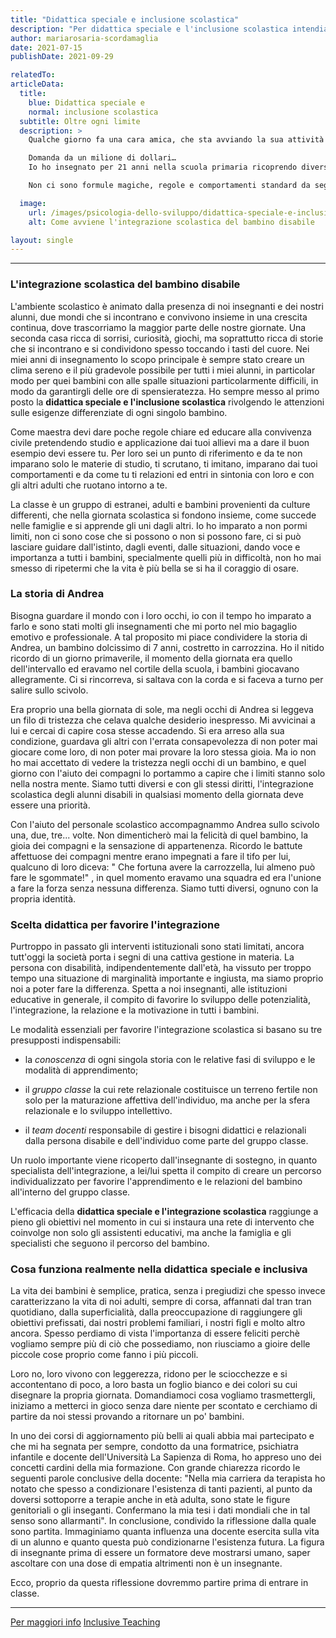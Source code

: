 ```yaml
---
title: "Didattica speciale e inclusione scolastica"
description: "Per didattica speciale e l'inclusione scolastica intendiamo tutte le attenzioni verso le esigenze differenziate di ogni singolo bambino "
author: mariarosaria-scordamaglia
date: 2021-07-15
publishDate: 2021-09-29

relatedTo:
articleData:
  title:
    blue: Didattica speciale e 
    normal: inclusione scolastica
  subtitle: Oltre ogni limite
  description: >
    Qualche giorno fa una cara amica, che sta avviando la sua attività imprenditoriale, mi ha chiesto: "Cosa hai appreso in tanti anni di lavoro?"

    Domanda da un milione di dollari…
    Io ho insegnato per 21 anni nella scuola primaria ricoprendo diversi incarichi ed è per me difficile dispensare consigli generalizzati, perché il mio insegnamento, il mio modo di pormi e di stare con gli altri è il frutto della mia storia personale e delle mie esperienze sul campo.

    Non ci sono formule magiche, regole e comportamenti standard da seguire, io posso riportare solo la mia esperienza e come vivo io la scuola, i colleghi, i bambini.

  image:
    url: /images/psicologia-dello-sviluppo/didattica-speciale-e-inclusione-scolastica.svg
    alt: Come avviene l'integrazione scolastica del bambino disabile

layout: single
---
```


---

### L'integrazione scolastica del bambino disabile

L'ambiente scolastico è animato dalla presenza di noi insegnanti e dei nostri alunni, due mondi che si incontrano e convivono insieme in una crescita continua, dove trascorriamo la maggior parte delle nostre giornate.
Una seconda casa ricca di sorrisi, curiosità, giochi, ma soprattutto ricca di storie che si incontrano e si condividono spesso toccando i tasti del cuore.
Nei miei anni di insegnamento lo scopo principale è sempre stato creare un clima sereno e il più gradevole possibile per tutti i miei alunni, in particolar modo per quei bambini con alle spalle situazioni particolarmente difficili, in modo da garantirgli delle ore di spensieratezza.
Ho sempre messo al primo posto la **didattica speciale e l'inclusione scolastica** rivolgendo le attenzioni sulle esigenze differenziate di ogni singolo bambino.

Come maestra devi dare poche regole chiare ed educare alla convivenza civile pretendendo studio e applicazione dai tuoi allievi ma a dare il buon esempio devi essere tu. Per loro sei un punto di riferimento e da te non imparano solo le materie di studio, ti scrutano, ti imitano, imparano dai tuoi comportamenti e da come tu ti relazioni ed entri in sintonia con loro e con gli altri adulti che ruotano intorno a te.

La classe è un gruppo di estranei, adulti e bambini provenienti da culture differenti, che nella giornata scolastica si fondono insieme, come succede nelle famiglie e si apprende gli uni dagli altri.
Io ho imparato a non pormi limiti, non ci sono cose che si possono o non si possono fare, ci si può lasciare guidare dall'istinto, dagli eventi, dalle situazioni,  dando voce e importanza a tutti i bambini, specialmente quelli più in difficoltà, non ho mai smesso di ripetermi che la vita è più bella se si ha il coraggio di osare.

### La storia di Andrea

Bisogna guardare il mondo con i loro occhi, io con il tempo ho imparato a farlo e sono stati molti gli insegnamenti che mi porto nel mio bagaglio emotivo e professionale. A tal proposito mi piace condividere la storia di Andrea, un bambino dolcissimo di 7 anni, costretto in carrozzina. Ho il nitido ricordo di un giorno primaverile, il momento della giornata era quello dell'intervallo ed eravamo nel cortile della scuola, i bambini giocavano allegramente. Ci si rincorreva, si saltava con la corda e si faceva a turno per salire sullo scivolo.

Era proprio una bella giornata di sole, ma negli occhi di Andrea si leggeva un filo di tristezza che celava qualche desiderio inespresso. Mi avvicinai a lui e cercai di capire cosa stesse accadendo. Si era arreso alla sua condizione, guardava gli altri con l'errata consapevolezza di non poter mai giocare come loro, di non poter mai provare la loro stessa gioia. Ma io non ho mai accettato di vedere la tristezza negli occhi di un bambino, e quel giorno con l'aiuto dei compagni lo portammo a capire che i limiti stanno solo nella nostra mente. Siamo tutti diversi e con gli stessi diritti, l'integrazione scolastica degli alunni disabili in qualsiasi momento della giornata deve essere una priorità.

Con l'aiuto del personale scolastico accompagnammo Andrea sullo scivolo una, due, tre... volte. Non dimenticherò mai la felicità di quel bambino, la gioia dei compagni e la sensazione di appartenenza. Ricordo le battute affettuose dei compagni mentre erano impegnati a fare il tifo per lui, qualcuno di loro diceva: " Che fortuna avere la carrozzella, lui almeno può fare le sgommate!" , in quel momento eravamo una squadra ed era l'unione a fare la forza senza nessuna differenza. Siamo tutti diversi, ognuno con la propria identità.

### Scelta didattica per favorire l'integrazione

Purtroppo in passato gli interventi istituzionali sono stati limitati, ancora tutt'oggi la società porta i segni di una cattiva gestione in materia. La persona con disabilità, indipendentemente dall'età, ha vissuto per troppo tempo una situazione di marginalità importante e ingiusta, ma siamo proprio noi a poter fare la differenza. Spetta a noi insegnanti, alle istituzioni educative in generale, il compito di favorire lo sviluppo delle potenzialità, l'integrazione, la relazione e la motivazione in tutti i bambini.

Le modalità essenziali per favorire l'integrazione scolastica si basano su tre presupposti indispensabili:

- la *conoscenza* di ogni singola storia con le relative fasi di sviluppo e le modalità di apprendimento;

- il *gruppo classe* la cui rete relazionale costituisce un terreno fertile non solo per la maturazione affettiva dell'individuo, ma anche per la sfera relazionale e lo sviluppo intellettivo.

- il *team docenti* responsabile di gestire i bisogni didattici e relazionali dalla persona disabile e dell'individuo come parte del gruppo classe.

Un ruolo importante viene ricoperto dall'insegnante di sostegno, in quanto specialista dell'integrazione, a lei/lui spetta il compito di creare un percorso individualizzato per favorire l'apprendimento e le relazioni del bambino all'interno del gruppo classe.

L'efficacia della **didattica speciale e l'integrazione scolastica** raggiunge a pieno gli obiettivi nel momento in cui si instaura una rete di intervento che coinvolge non solo gli assistenti educativi, ma anche la famiglia e gli specialisti che seguono il percorso del bambino.

### Cosa funziona realmente nella didattica speciale e inclusiva

La vita dei bambini è semplice, pratica, senza i pregiudizi che spesso invece caratterizzano la vita di noi adulti, sempre di corsa, affannati dal tran tran quotidiano, dalla superficialità, dalla preoccupazione di raggiungere gli obiettivi prefissati, dai nostri problemi familiari, i nostri figli e molto altro ancora.
Spesso perdiamo di vista l'importanza di essere feliciti perchè vogliamo sempre più di ciò che possediamo, non riusciamo a gioire delle piccole cose proprio come fanno i più piccoli.

Loro no, loro vivono con leggerezza, ridono per le sciocchezze e si accontentano di poco, a loro basta un foglio bianco e dei colori su cui disegnare la propria giornata.
Domandiamoci cosa vogliamo trasmettergli, iniziamo a metterci in gioco senza dare niente per scontato e cerchiamo di partire da noi stessi provando a ritornare un po' bambini.

In uno dei corsi di aggiornamento più belli ai quali abbia mai partecipato e che mi ha segnata per sempre, condotto da una formatrice, psichiatra infantile e docente dell'Università La Sapienza di Roma, ho appreso uno dei concetti cardini della mia formazione. Con grande chiarezza ricordo le seguenti parole conclusive della docente: "Nella mia carriera da terapista ho notato che spesso a condizionare l'esistenza di tanti pazienti, al punto da doversi sottoporre a terapie anche in età adulta, sono state le figure genitoriali o gli inseganti. Confermano la mia tesi i dati mondiali che in tal senso sono allarmanti".
In conclusione, condivido la riflessione dalla quale sono partita. Immaginiamo quanta influenza una docente esercita sulla vita di un alunno e quanto questa può condizionarne l'esistenza futura. La figura di insegnante prima di essere un formatore deve mostrarsi umano, saper ascoltare con una dose di empatia altrimenti non è un insegnante.

Ecco, proprio da questa riflessione dovremmo partire prima di entrare in classe.

---

[Per maggiori info](https://doc.studenti.it/appunti/didattica-speciale/appunti-didattica-speciale-cos-e-principali-teorie.html)
[Inclusive Teaching](https://teaching.cornell.edu/resource/inclusive-teaching)

